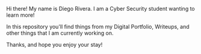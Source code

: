 Hi there! My name is Diego Rivera. I am a Cyber Security student wanting to learn more!

In this repository you'll find things from my Digital Portfolio, Writeups, and other things that I am currently working on. 

Thanks, and hope you enjoy your stay!

<!---
DLRivera/DLRivera is a ✨ special ✨ repository because its `README.md` (this file) appears on your GitHub profile.
You can click the Preview link to take a look at your changes.
--->
